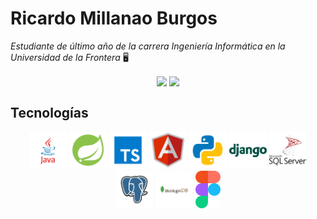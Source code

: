 # Ricardo Millanao Burgos 

*Estudiante de último año de la carrera Ingeniería Informática en la Universidad de la Frontera* :desktop_computer:
 
 
 
<div align="center">
  <p></p>
	<a title="Github Stats">
		<img align="center" src="https://github-readme-stats.vercel.app/api?username=munadev&custom_title=Github%20Stats&count_private=true&include_all_commits=true&hide=contribs&show_icons=true&line_height=24&hide_border=true&title_color=317b71&icon_color=317b71" />
	</a>
	<a title="Most Used Languages">
		<img align="center" src="https://github-readme-stats.vercel.app/api/top-langs/?username=munadev&layout=compact&langs_count=6&hide_border=true&title_color=317b71&icon_color=317b71" />
	</a>		
</div>

## Tecnologías

<div align="center">
	<code><img height="60" alt="java" src="img/java.svg"></code> <code><img height="60" alt="spring" src="img/spring.svg"></code>   <code><img height="60" alt="typescript" src="img/typescript.svg"></code> <code><img height="60" alt="angular" src="img/angular.svg"></code> <code><img height="60" alt="python" src="img/python.svg"></code> <code><img height="60" alt="java" src="img/django.svg"></code> <code><img height="60" alt="sqlserver" src="img/sql_server.svg"></code> <code><img height="60" alt="postgresql" src="img/postgresql.svg"></code> <code><img height="60" alt="mongodb" src="img/mongodb.svg"></code> <code><img height="60" alt="figma" src="img/figma.png"></code>
</div>
